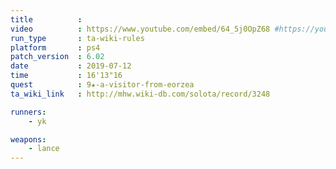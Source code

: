 ```yaml
---
title          :
video          : https://www.youtube.com/embed/64_5j0OpZ68 #https://youtu.be/64_5j0OpZ68
run_type       : ta-wiki-rules
platform       : ps4
patch_version  : 6.02
date           : 2019-07-12
time           : 16'13"16
quest          : 9★-a-visitor-from-eorzea
ta_wiki_link   : http://mhw.wiki-db.com/solota/record/3248

runners:
    - yk

weapons:
    - lance
---
```

